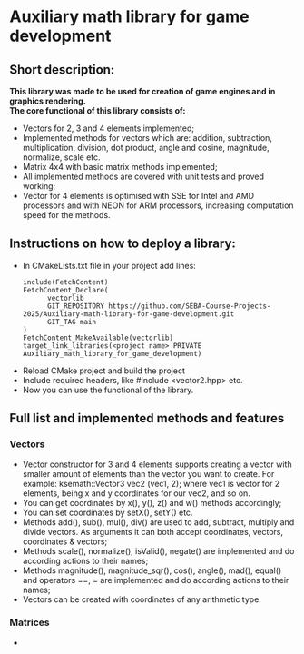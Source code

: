 # Auxiliary math library for game development
## Short description:
**This library was made to be used for creation of game engines and in graphics rendering.**  
**The core functional of this library consists of:**
- Vectors for 2, 3 and 4 elements implemented;
- Implemented methods for vectors which are: addition, subtraction, multiplication, division, dot product, angle and cosine, magnitude, normalize, scale etc.
- Matrix 4x4 with basic matrix methods implemented;
- All implemented methods are covered with unit tests and proved working;
- Vector for 4 elements is optimised with SSE for Intel and AMD processors and with NEON for ARM processors, increasing computation speed for the methods.
## Instructions on how to deploy a library:
- In CMakeLists.txt file in your project add lines:
  ```
  include(FetchContent)
  FetchContent_Declare(
        vectorlib
        GIT_REPOSITORY https://github.com/SEBA-Course-Projects-2025/Auxiliary-math-library-for-game-development.git
        GIT_TAG main
  )
  FetchContent_MakeAvailable(vectorlib)
  target_link_libraries(<project name> PRIVATE Auxiliary_math_library_for_game_development)
  ```
- Reload CMake project and build the project
- Include required headers, like #include <vector2.hpp> etc.
- Now you can use the functional of the library.
## Full list and implemented methods and features
### Vectors
- Vector constructor for 3 and 4 elements supports creating a vector with smaller amount of elements than the vector you want to create.
  For example: ksemath::Vector3<double> vec2 (vec1, 2); where vec1 is vector for 2 elements, being x and y coordinates for our vec2, and so on.
- You can get coordinates by x(), y(), z() and w() methods accordingly;
- You can set coordinates by setX(), setY() etc.
- Methods add(), sub(), mul(), div() are used to add, subtract, multiply and divide vectors. As arguments it can both accept coordinates, vectors, coordinates & vectors;
- Methods scale(), normalize(), isValid(), negate() are implemented and do according actions to their names;
- Methods magnitude(), magnitude_sqr(), cos(), angle(), mad(), equal() and operators ==, = are implemented and do according actions to their names;
- Vectors can be created with coordinates of any arithmetic type.
### Matrices
- 
